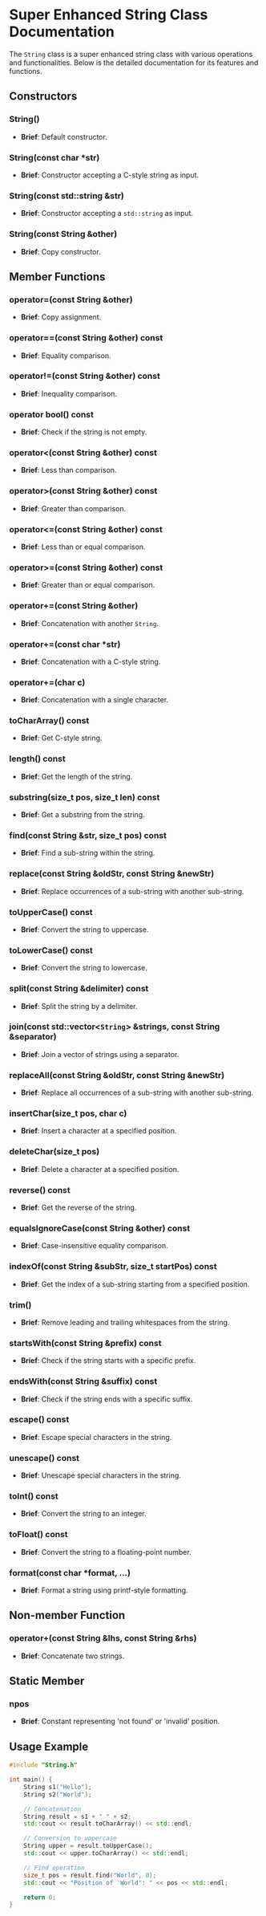 # Super Enhanced String Class Documentation

The `String` class is a super enhanced string class with various operations and functionalities. Below is the detailed documentation for its features and functions.

## Constructors

### String()

- **Brief**: Default constructor.

### String(const char \*str)

- **Brief**: Constructor accepting a C-style string as input.

### String(const std::string &str)

- **Brief**: Constructor accepting a `std::string` as input.

### String(const String &other)

- **Brief**: Copy constructor.

## Member Functions

### operator=(const String &other)

- **Brief**: Copy assignment.

### operator==(const String &other) const

- **Brief**: Equality comparison.

### operator!=(const String &other) const

- **Brief**: Inequality comparison.

### operator bool() const

- **Brief**: Check if the string is not empty.

### operator<(const String &other) const

- **Brief**: Less than comparison.

### operator>(const String &other) const

- **Brief**: Greater than comparison.

### operator<=(const String &other) const

- **Brief**: Less than or equal comparison.

### operator>=(const String &other) const

- **Brief**: Greater than or equal comparison.

### operator+=(const String &other)

- **Brief**: Concatenation with another `String`.

### operator+=(const char \*str)

- **Brief**: Concatenation with a C-style string.

### operator+=(char c)

- **Brief**: Concatenation with a single character.

### toCharArray() const

- **Brief**: Get C-style string.

### length() const

- **Brief**: Get the length of the string.

### substring(size_t pos, size_t len) const

- **Brief**: Get a substring from the string.

### find(const String &str, size_t pos) const

- **Brief**: Find a sub-string within the string.

### replace(const String &oldStr, const String &newStr)

- **Brief**: Replace occurrences of a sub-string with another sub-string.

### toUpperCase() const

- **Brief**: Convert the string to uppercase.

### toLowerCase() const

- **Brief**: Convert the string to lowercase.

### split(const String &delimiter) const

- **Brief**: Split the string by a delimiter.

### join(const std::vector<`String`> &strings, const String &separator)

- **Brief**: Join a vector of strings using a separator.

### replaceAll(const String &oldStr, const String &newStr)

- **Brief**: Replace all occurrences of a sub-string with another sub-string.

### insertChar(size_t pos, char c)

- **Brief**: Insert a character at a specified position.

### deleteChar(size_t pos)

- **Brief**: Delete a character at a specified position.

### reverse() const

- **Brief**: Get the reverse of the string.

### equalsIgnoreCase(const String &other) const

- **Brief**: Case-insensitive equality comparison.

### indexOf(const String &subStr, size_t startPos) const

- **Brief**: Get the index of a sub-string starting from a specified position.

### trim()

- **Brief**: Remove leading and trailing whitespaces from the string.

### startsWith(const String &prefix) const

- **Brief**: Check if the string starts with a specific prefix.

### endsWith(const String &suffix) const

- **Brief**: Check if the string ends with a specific suffix.

### escape() const

- **Brief**: Escape special characters in the string.

### unescape() const

- **Brief**: Unescape special characters in the string.

### toInt() const

- **Brief**: Convert the string to an integer.

### toFloat() const

- **Brief**: Convert the string to a floating-point number.

### format(const char \*format, ...)

- **Brief**: Format a string using printf-style formatting.

## Non-member Function

### operator+(const String &lhs, const String &rhs)

- **Brief**: Concatenate two strings.

## Static Member

### npos

- **Brief**: Constant representing 'not found' or 'invalid' position.

## Usage Example

```cpp
#include "String.h"

int main() {
    String s1("Hello");
    String s2("World");

    // Concatenation
    String result = s1 + " " + s2;
    std::cout << result.toCharArray() << std::endl;

    // Conversion to uppercase
    String upper = result.toUpperCase();
    std::cout << upper.toCharArray() << std::endl;

    // Find operation
    size_t pos = result.find("World", 0);
    std::cout << "Position of 'World': " << pos << std::endl;

    return 0;
}
```
